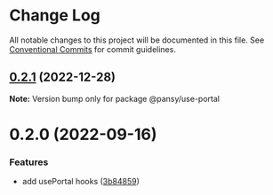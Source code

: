 # Change Log

All notable changes to this project will be documented in this file.
See [Conventional Commits](https://conventionalcommits.org) for commit guidelines.

## [0.2.1](https://github.com/pansyjs/react-hooks/compare/@pansy/use-portal@0.2.0...@pansy/use-portal@0.2.1) (2022-12-28)

**Note:** Version bump only for package @pansy/use-portal





# 0.2.0 (2022-09-16)


### Features

* add usePortal hooks ([3b84859](https://github.com/pansyjs/react-hooks/commit/3b84859d2de69367a50bf9a5cd1ad8c9c8731c07))
